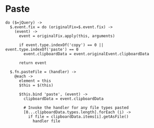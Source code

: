 Paste
=====

    do ($=jQuery) ->
      $.event.fix = do (originalFix=$.event.fix) ->
        (event) ->
          event = originalFix.apply(this, arguments)

          if event.type.indexOf('copy') == 0 || event.type.indexOf('paste') == 0
            event.clipboardData = event.originalEvent.clipboardData

          return event

      $.fn.pasteFile = (handler) ->
        @each ->
          element = this
          $this = $(this)

          $this.bind 'paste', (event) ->
            clipboardData = event.clipboardData

            # Invoke the handler for any file types pasted
            [0...clipboardData.types.length].forEach (i) ->
              if file = clipboardData.items[i].getAsFile()
                handler file
